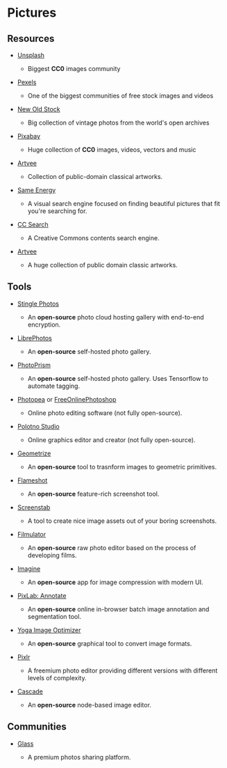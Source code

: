 # Pictures

## Resources

* [Unsplash](https://unsplash.com/)
  
   * Biggest **CC0** images community

* [Pexels](https://www.pexels.com)
  
   * One of the biggest communities of free stock images and videos

* [New Old Stock](https://nos.twnsnd.co)
  
   * Big collection of vintage photos from the world's open archives

* [Pixabay](https://pixabay.com)
  
   * Huge collection of **CC0** images, videos, vectors and music

* [Artvee](https://artvee.com)
  
   * Collection of public-domain classical artworks.

* [Same Energy](https://same.energy)
  
   - A visual search engine focused on finding beautiful pictures that fit you're searching for.

* [CC Search](https://search.creativecommons.org)
  
   * A Creative Commons contents search engine.

* [Artvee](https://artvee.com)
  
   - A huge collection of public domain classic artworks.

## Tools

* [Stingle Photos](https://stingle.org)
  
   * An **open-source** photo cloud hosting gallery with end-to-end encryption.

* [LibrePhotos](https://github.com/LibrePhotos/librephotos)
  
   * An **open-source** self-hosted photo gallery.

* [PhotoPrism](https://photoprism.app)
  
   * An **open-source** self-hosted photo gallery. Uses Tensorflow to automate tagging.

* [Photopea](https://www.photopea.com) or [FreeOnlinePhotoshop](https://www.freeonlinephotoshop.com)
  
   * Online photo editing software (not fully open-source).

* [Polotno Studio](https://studio.polotno.dev)
  
   * Online graphics editor and creator (not fully open-source).

* [Geometrize](https://www.geometrize.co.uk)
  
   * An **open-source** tool to trasnform images to geometric primitives.

* [Flameshot](https://github.com/flameshot-org/flameshot/)
  
   * An **open-source** feature-rich screenshot tool.

* [Screenstab](https://www.screenstab.com)
  
   * A tool to create nice image assets out of your boring screenshots.

* [Filmulator](https://filmulator.org)
  
   * An **open-source** raw photo editor based on the process of developing films.

* [Imagine](https://github.com/meowtec/Imagine)
  
   * An **open-source** app for image compression with modern UI.

* [PixLab: Annotate](https://annotate.pixlab.io)
  
   * An **open-source** online in-browser batch image annotation and segmentation tool.

* [Yoga Image Optimizer](https://github.com/flozz/yoga-image-optimizer)
  
   * An **open-source** graphical tool to convert image formats.

* [Pixlr](https://pixlr.com)
  
   * A freemium photo editor providing different versions with different levels of complexity.

* [Cascade](https://github.com/ttddee/Cascade)
  
   * An **open-source** node-based image editor.

## Communities

- [Glass](https://glass.photo)
  
   - A premium photos sharing platform.
